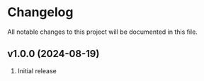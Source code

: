 # Changelog

All notable changes to this project will be documented in this file.

## v1.0.0 (2024-08-19)

1. Initial release
